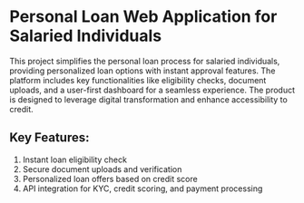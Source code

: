 
# Personal Loan Web Application for Salaried Individuals 
This project simplifies the personal loan process for salaried individuals, providing personalized loan options with instant approval features. The platform includes key functionalities like eligibility checks, document uploads, and a user-first dashboard for a seamless experience. The product is designed to leverage digital transformation and enhance accessibility to credit. 
## Key Features: 
1. Instant loan eligibility check 
2. Secure document uploads and verification 
3. Personalized loan offers based on credit score 
4. API integration for KYC, credit scoring, and payment processing
